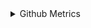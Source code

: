 
<details>
  
<summary>Github Metrics</summary>

![Metrics](/github-metrics.svg)


你可真TM的是个好奇宝宝, 对我感兴趣的话, 很遗憾我不会亮出任何联系方式, 但是我有一个博客, 哪里有我写的所有生活和技术日志, 我没有给出网址. 会有人找到么.
</details>


